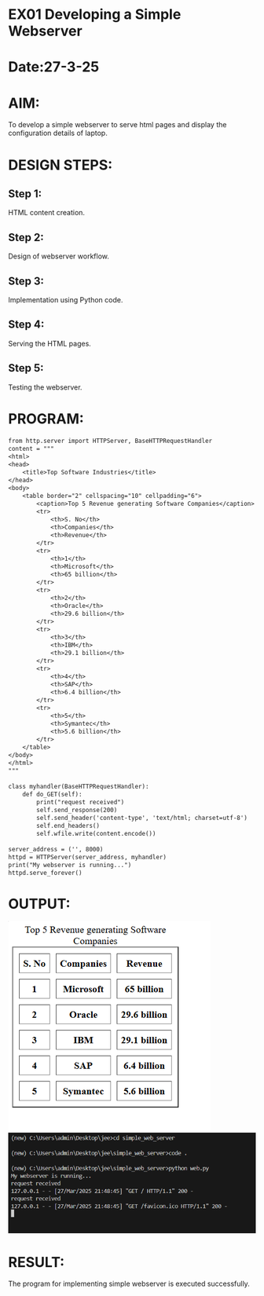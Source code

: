 # EX01 Developing a Simple Webserver

# Date:27-3-25
# AIM:
To develop a simple webserver to serve html pages and display the configuration details of laptop.

# DESIGN STEPS:
## Step 1:
HTML content creation.

## Step 2:
Design of webserver workflow.

## Step 3:
Implementation using Python code.

## Step 4:
Serving the HTML pages.

## Step 5:
Testing the webserver.

# PROGRAM:
```
from http.server import HTTPServer, BaseHTTPRequestHandler
content = """ 
<html>
<head>
    <title>Top Software Industries</title>
</head>
<body>
    <table border="2" cellspacing="10" cellpadding="6">
        <caption>Top 5 Revenue generating Software Companies</caption>
        <tr>
            <th>S. No</th>
            <th>Companies</th>
            <th>Revenue</th>
        </tr>
        <tr>
            <th>1</th>
            <th>Microsoft</th>
            <th>65 billion</th>
        </tr>
        <tr>
            <th>2</th>
            <th>Oracle</th>
            <th>29.6 billion</th>
        </tr>
        <tr>
            <th>3</th>
            <th>IBM</th>
            <th>29.1 billion</th>
        </tr>
        <tr>
            <th>4</th>
            <th>SAP</th>
            <th>6.4 billion</th>
        </tr>
        <tr>
            <th>5</th>
            <th>Symantec</th>
            <th>5.6 billion</th>
        </tr>
    </table>
</body>
</html>
"""

class myhandler(BaseHTTPRequestHandler):
    def do_GET(self):
        print("request received")
        self.send_response(200)
        self.send_header('content-type', 'text/html; charset=utf-8')
        self.end_headers()
        self.wfile.write(content.encode())

server_address = ('', 8000)
httpd = HTTPServer(server_address, myhandler)
print("My webserver is running...")
httpd.serve_forever()
```


# OUTPUT:
![alt text](<Screenshot 2025-03-27 214909.png>)
![alt text](<Screenshot 2025-03-27 215057.png>)


# RESULT:
The program for implementing simple webserver is executed successfully.
